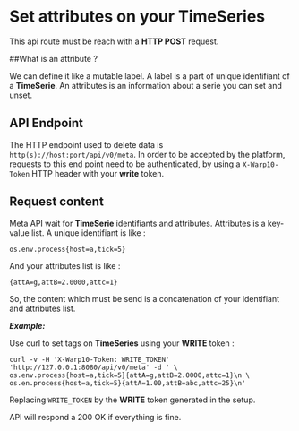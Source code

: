 # Set attributes on your TimeSeries

This api route must be reach with a **HTTP POST** request.

##What is an attribute ?

We can define it like a mutable label. 
A label is a part of unique identifiant of a **TimeSerie**. 
An attributes is an information about a serie you can set and unset.   

## API Endpoint
The HTTP endpoint used to delete data is `http(s)://host:port/api/v0/meta`. 
In order to be accepted by the platform, 
requests to this end point need to be authenticated, 
by using a `X-Warp10-Token` HTTP header with your **write** token.


## Request content

Meta API wait for **TimeSerie** identifiants and attributes. Attributes is a key-value list.
A unique identifiant is like :

```
os.env.process{host=a,tick=5}
```

And your attributes list is like :

```
{attA=g,attB=2.0000,attc=1}
``` 

So, the content which must be send is a concatenation of your identifiant and attributes list.

***Example:***  

Use curl to set tags on **TimeSeries** using your **WRITE** token :
```
curl -v -H 'X-Warp10-Token: WRITE_TOKEN' 'http://127.0.0.1:8080/api/v0/meta' -d ' \ 
os.env.process{host=a,tick=5}{attA=g,attB=2.0000,attc=1}\n \
os.en.process{host=a,tick=5}{attA=1.00,attB=abc,attc=25}\n'
```
Replacing `WRITE_TOKEN` by the **WRITE** token generated in the setup.

API will respond a 200 OK if everything is fine. 
